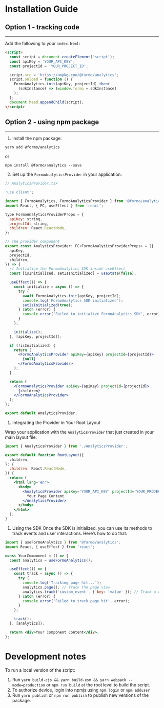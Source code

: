 # Installation Guide

## Option 1 - tracking code

---

Add the following to your `index.html`:

```html
<script>
  const script = document.createElement('script');
  const apiKey = 'YOUR_API_KEY';
  const projectId = 'YOUR_PROJECT_ID';

  script.src = 'https://unpkg.com/@formo/analytics';
  script.onload = function () {
    FormoAnalytics.init(apiKey, projectId).then(
      (sdkInstance) => (window.formo = sdkInstance)
    );
  };
  document.head.appendChild(script);
</script>
```

## Option 2 - using npm package

---

1. Install the npm package:

```
yarn add @formo/analytics
```

or

```
npm install @formo/analytics --save
```

2. Set up the `FormoAnalyticsProvider` in your application:

```jsx
// AnalyticsProvider.tsx

'use client';

import { FormoAnalytics, FormoAnalyticsProvider } from '@formo/analytics';
import React, { FC, useEffect } from 'react';

type FormoAnalyticsProviderProps = {
  apiKey: string,
  projectId: string,
  children: React.ReactNode,
};

// The provider component
export const AnalyticsProvider: FC<FormoAnalyticsProviderProps> = ({
  apiKey,
  projectId,
  children,
}) => {
  // Initialize the FormoAnalytics SDK inside useEffect
  const [isInitialized, setIsInitialized] = useState(false);

  useEffect(() => {
    const initialize = async () => {
      try {
        await FormoAnalytics.init(apiKey, projectId);
        console.log('FormoAnalytics SDK initialized');
        setIsInitialized(true);
      } catch (error) {
        console.error('Failed to initialize FormoAnalytics SDK', error);
      }
    };

    initialize();
  }, [apiKey, projectId]);

  if (!isInitialized) {
    return (
      <FormoAnalyticsProvider apiKey={apiKey} projectId={projectId}>
        {null}
      </FormoAnalyticsProvider>
    );
  }

  return (
    <FormoAnalyticsProvider apiKey={apiKey} projectId={projectId}>
      {children}
    </FormoAnalyticsProvider>
  );
};

export default AnalyticsProvider;
```

1. Integrating the Provider in Your Root Layout
   
Wrap your application with the `AnalyticsProvider` that just created in your main layout file:

```jsx
import { AnalyticsProvider } from './AnalyticsProvider';

export default function RootLayout({
  children,
}: {
  children: React.ReactNode,
}) {
  return (
    <html lang='en'>
      <body>
        <AnalyticsProvider apiKey='YOUR_API_KEY' projectId='YOUR_PROJECT_ID'>
          Your Page Content
        </AnalyticsProvider>
      </body>
    </html>
  );
}
```

1. Using the SDK
   Once the SDK is initialized, you can use its methods to track events and user interactions. Here’s how to do that:

```jsx
import { useFormoAnalytics } from '@formo/analytics';
import React, { useEffect } from 'react';

const YourComponent = () => {
  const analytics = useFormoAnalytics();

  useEffect(() => {
    const track = async () => {
      try {
        console.log('Tracking page hit...');
        analytics.page(); // Track the page view
        analytics.track('custom_event', { key: 'value' }); // Track a custom event
      } catch (error) {
        console.error('Failed to track page hit', error);
      }
    };

    track();
  }, [analytics]);

  return <div>Your Component Content</div>;
};
```

# Development notes

To run a local version of the script:

1. Run `yarn build-cjs && yarn build-esm && yarn webpack --mode=production` or `npm run build` at the root level to build the script.
2. To authorize device, login into npmjs using `npm login` or `npm adduser`
3. Run `yarn publish` or `npm run publish` to publish new versions of the package.
